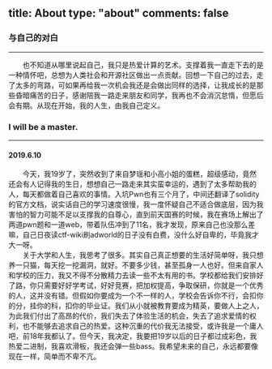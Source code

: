 title: About
type: "about"
comments: false
---

### 与自己的对白  

---

&emsp;&emsp;也不知道从哪里说起自己，我只是热爱计算的艺术。支撑着我一直走下去的是一种情怀吧，总想为人类社会和开源社区做出一点贡献。回想一下自己的过去，走了太多的弯路，可如果再给我一次机会我还是会做出同样的选择，让我成长的是那些昏暗痛苦的日子，感谢陪我一路走来朋友和同学，我再也不会消沉怠惰，但愿后会有期。从现在开始，我的人生，由我自己定义。  


### I will be a master.  

---

#### 2019.6.10  

&emsp;&emsp;今天，我19岁了，突然收到了来自梦瑶和小高小姐的蛋糕，超级感动，竟然还会有人记得我的生日，想想自己一路走来其实蛮幸运的，遇到了太多帮助我的人，每天都做着自己喜欢的事情。入坑Pwn也有三个月了，中间还翻译了solidity的官方文档，说实话自己的学习速度很慢，我一度怀疑自己不适合做底层，因为我害怕的智力可能不足以支撑我的自尊心，直到前天国赛的时候，我在赛场上解出了两道pwn题和一道web，带着队伍冲到了11名，我才发现，原来自己也没那么差嘛，自己日夜读ctf-wiki刷adworld的日子没有白费，没什么好自卑的，毕竟我才大一呀。  
&emsp;&emsp;关于大学和人生，我思考了很多。其实自己真正想要的生活好简单呀，我只想养一只猫，每天挖一挖漏洞，就好。不要多少钱，甚至孤身一人也好。但来自家人和学校的压力，我又不得不分散精力去读一些不太有用的书。学校都给我们安排好了路，你只需要好好学考试，好好竞赛，把加权提高，争取保研，你就是一个优秀的人，这并没有错。但假如你要成为一个不一样的人，学校会告诉你不行，会扣你的分，挂你的科，扣你的毕业证。我们从小就被教育要成为精英，要做人上之人，为此我们付出了高昂的代价，我们失去了体验生活的机会，失去了追求爱情的权利，也不能够去追求自己的热爱。这种沉重的代价我无法接受，或许我是一个庸人吧，前18年我都认了。但今天，我决定，我要把19岁以后的日子都过成彩色，我热爱二进制，我喜欢滑板，我还会弹一些bass。我希望未来的自己，永远都要像现在一样，简单而不卑不亢。


